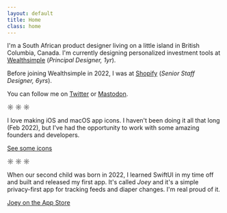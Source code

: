 ```yaml
---
layout: default
title: Home
class: home
---
```



I'm a South African product designer living on a little island in British Columbia, Canada. I'm currently designing personalized investment tools at [Wealthsimple](https://www.wealthsimple.com/en-ca) (_Principal Designer, 1yr_).

Before joining Wealthsimple in 2022, I was at [Shopify](https://www.shopify.com/) (_Senior Staff Designer, 6yrs_).

You can follow me on [Twitter](https://twitter.com/AdamWhitcroft) or [Mastodon](https://mastodon.design/@adam).

☼ ☼ ☼

I love making iOS and macOS app icons. I haven't been doing it all that long (Feb 2022), but I've had the opportunity to work with some amazing founders and developers.

[See some icons](/icons/)

☼ ☼ ☼

When our second child was born in 2022, I learned SwiftUI in my time off and built and released my first app. It's called _Joey_ and it's a simple privacy-first app for tracking feeds and diaper changes. I'm real proud of it.

[Joey on the App Store](https://apps.apple.com/ca/app/joey/id1640592100)